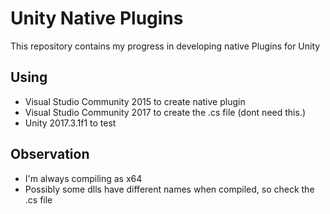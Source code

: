 # Unity Native Plugins

This repository contains my progress in developing native Plugins for Unity

## Using
- Visual Studio Community 2015 to create native plugin
- Visual Studio Community 2017 to create the .cs file (dont need this.)
- Unity 2017.3.1f1 to test

## Observation

- I'm always compiling as x64
- Possibly some dlls have different names when compiled, so check the .cs file